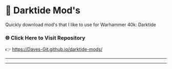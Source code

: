 # 💾 Darktide Mod's

Quickly download mod's that I like to use for Warhammer 40k: Darktide

### 🌐 Click Here to Visit Repository
👉 https://Daves-Git.github.io/darktide-mods/

---



---
